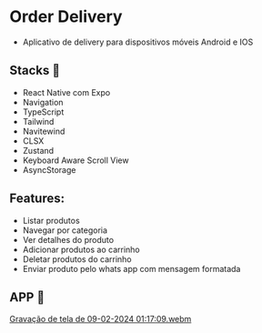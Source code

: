 # Order Delivery
- Aplicativo de delivery para dispositivos móveis Android e IOS

## Stacks :robot:
- React Native com Expo
- Navigation
- TypeScript
- Tailwind
- Navitewind
- CLSX
- Zustand
- Keyboard Aware Scroll View
- AsyncStorage

## Features:
- Listar produtos
- Navegar por categoria
- Ver detalhes do produto
- Adicionar produtos ao carrinho
- Deletar produtos do carrinho
- Enviar produto pelo whats app com mensagem formatada

## APP :iphone:
[Gravação de tela de 09-02-2024 01:17:09.webm](https://github.com/gustavogss/order-delivery/assets/20332960/afc19f9f-41ce-4a41-8850-30bd90608467)
